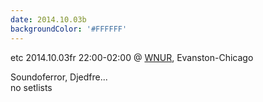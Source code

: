 ```yaml
---
date: 2014.10.03b
backgroundColor: '#FFFFFF'
---
```


etc 2014.10.03fr 22:00-02:00 @ [WNUR](http://www.wnur.org/), Evanston-Chicago  

Soundoferror, Djedfre...  
no setlists